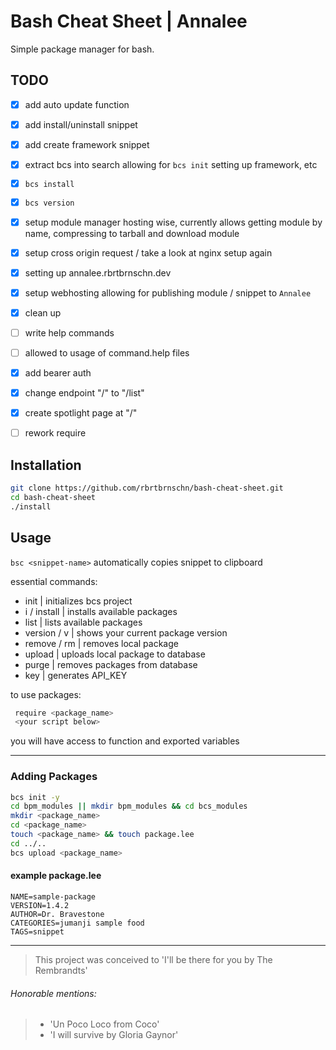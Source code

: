 # Bash Cheat Sheet | Annalee
Simple package manager for bash.
## TODO

* [X] add auto update function

* [X] add install/uninstall snippet

* [X] add create framework snippet

* [X] extract bcs into search allowing for `bcs init` setting up framework, etc

* [X] `bcs install`

* [X] `bcs version`

* [X] setup module manager hosting wise, currently allows getting module by name, compressing to tarball and download module

* [X] setup cross origin request / take a look at nginx setup again

* [X] setting up annalee.rbrtbrnschn.dev

* [X] setup webhosting allowing for publishing module / snippet to `Annalee`

* [X] clean up

* [ ] write help commands

* [ ] allowed to usage of command.help files

* [X] add bearer auth

* [X] change endpoint "/" to "/list" 

* [X] create spotlight page at "/" 

* [ ] rework require

## Installation
```bash
git clone https://github.com/rbrtbrnschn/bash-cheat-sheet.git
cd bash-cheat-sheet
./install
```

## Usage
`bsc <snippet-name>` automatically copies snippet to clipboard

essential commands:
  - init          | initializes bcs project
  - i / install   | installs available packages
  - list          | lists available packages
  - version / v   | shows your current package version
  - remove / rm   | removes local package
  - upload        | uploads local package to database
  - purge         | removes packages from database
  - key           | generates API_KEY
  
  to use packages:
  ```bash
   require <package_name>
   <your script below>
  ```
  you will have access to function and exported variables
  
<hr/>

### Adding Packages
```bash
bcs init -y
cd bpm_modules || mkdir bpm_modules && cd bcs_modules
mkdir <package_name>
cd <package_name>
touch <package_name> && touch package.lee
cd ../..
bcs upload <package_name>
```

#### example package.lee

```
NAME=sample-package
VERSION=1.4.2
AUTHOR=Dr. Bravestone
CATEGORIES=jumanji sample food
TAGS=snippet
```

<hr/> 


> This project was conceived to 'I'll be there for you by The Rembrandts'

###### Honorable mentions: 

> - 'Un Poco Loco from Coco'
> - 'I will survive by Gloria Gaynor'
